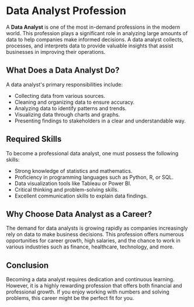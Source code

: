 # Data Analyst Profession

A **Data Analyst** is one of the most in-demand professions in the modern world. This profession plays a significant role in analyzing large amounts of data to help companies make informed decisions. A data analyst collects, processes, and interprets data to provide valuable insights that assist businesses in improving their operations.

## What Does a Data Analyst Do?

A data analyst's primary responsibilities include:
- Collecting data from various sources.
- Cleaning and organizing data to ensure accuracy.
- Analyzing data to identify patterns and trends.
- Visualizing data through charts and graphs.
- Presenting findings to stakeholders in a clear and understandable way.

## Required Skills

To become a professional data analyst, one must possess the following skills:
- Strong knowledge of statistics and mathematics.
- Proficiency in programming languages such as Python, R, or SQL.
- Data visualization tools like Tableau or Power BI.
- Critical thinking and problem-solving skills.
- Excellent communication skills to explain data findings.

## Why Choose Data Analyst as a Career?

The demand for data analysts is growing rapidly as companies increasingly rely on data to make business decisions. This profession offers numerous opportunities for career growth, high salaries, and the chance to work in various industries such as finance, healthcare, technology, and more.

## Conclusion

Becoming a data analyst requires dedication and continuous learning. However, it is a highly rewarding profession that offers both financial and professional growth. If you enjoy working with numbers and solving problems, this career might be the perfect fit for you.

